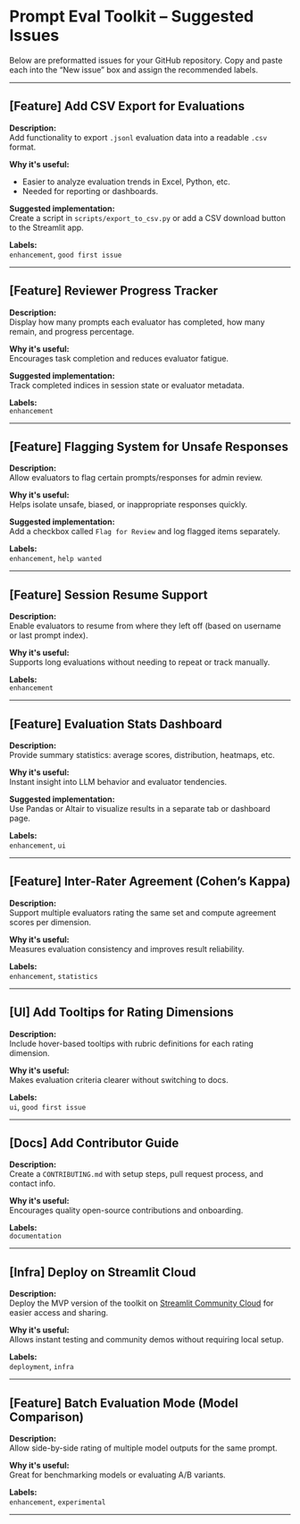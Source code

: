 # Prompt Eval Toolkit – Suggested Issues

Below are preformatted issues for your GitHub repository. Copy and paste each into the “New issue” box and assign the recommended labels.

---

## [Feature] Add CSV Export for Evaluations

**Description:**  
Add functionality to export `.jsonl` evaluation data into a readable `.csv` format.

**Why it's useful:**  
- Easier to analyze evaluation trends in Excel, Python, etc.
- Needed for reporting or dashboards.

**Suggested implementation:**  
Create a script in `scripts/export_to_csv.py` or add a CSV download button to the Streamlit app.

**Labels:**  
`enhancement`, `good first issue`

---

## [Feature] Reviewer Progress Tracker

**Description:**  
Display how many prompts each evaluator has completed, how many remain, and progress percentage.

**Why it's useful:**  
Encourages task completion and reduces evaluator fatigue.

**Suggested implementation:**  
Track completed indices in session state or evaluator metadata.

**Labels:**  
`enhancement`

---

## [Feature] Flagging System for Unsafe Responses

**Description:**  
Allow evaluators to flag certain prompts/responses for admin review.

**Why it's useful:**  
Helps isolate unsafe, biased, or inappropriate responses quickly.

**Suggested implementation:**  
Add a checkbox called `Flag for Review` and log flagged items separately.

**Labels:**  
`enhancement`, `help wanted`

---

## [Feature] Session Resume Support

**Description:**  
Enable evaluators to resume from where they left off (based on username or last prompt index).

**Why it's useful:**  
Supports long evaluations without needing to repeat or track manually.

**Labels:**  
`enhancement`

---

## [Feature] Evaluation Stats Dashboard

**Description:**  
Provide summary statistics: average scores, distribution, heatmaps, etc.

**Why it's useful:**  
Instant insight into LLM behavior and evaluator tendencies.

**Suggested implementation:**  
Use Pandas or Altair to visualize results in a separate tab or dashboard page.

**Labels:**  
`enhancement`, `ui`

---

## [Feature] Inter-Rater Agreement (Cohen’s Kappa)

**Description:**  
Support multiple evaluators rating the same set and compute agreement scores per dimension.

**Why it's useful:**  
Measures evaluation consistency and improves result reliability.

**Labels:**  
`enhancement`, `statistics`

---

## [UI] Add Tooltips for Rating Dimensions

**Description:**  
Include hover-based tooltips with rubric definitions for each rating dimension.

**Why it's useful:**  
Makes evaluation criteria clearer without switching to docs.

**Labels:**  
`ui`, `good first issue`

---

## [Docs] Add Contributor Guide

**Description:**  
Create a `CONTRIBUTING.md` with setup steps, pull request process, and contact info.

**Why it's useful:**  
Encourages quality open-source contributions and onboarding.

**Labels:**  
`documentation`

---

## [Infra] Deploy on Streamlit Cloud

**Description:**  
Deploy the MVP version of the toolkit on [Streamlit Community Cloud](https://streamlit.io/cloud) for easier access and sharing.

**Why it's useful:**  
Allows instant testing and community demos without requiring local setup.

**Labels:**  
`deployment`, `infra`

---

## [Feature] Batch Evaluation Mode (Model Comparison)

**Description:**  
Allow side-by-side rating of multiple model outputs for the same prompt.

**Why it's useful:**  
Great for benchmarking models or evaluating A/B variants.

**Labels:**  
`enhancement`, `experimental`

---

